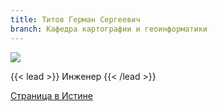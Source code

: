```yaml
---
title: Титов Герман Сергеевич
branch: Кафедра картографии и геоинформатики
---
```

![](img/tgs.jpg)

{{< lead >}} Инженер {{< /lead >}}

[Страница в Истине](https://istina.msu.ru/workers/98091888)
